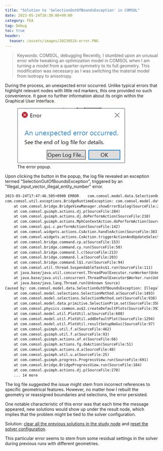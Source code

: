 ```yaml
---
title: "Solution to 'SelectionOutOfBoundsException' in COMSOL"
date: 2023-05-24T16:30:00+09:00
category: FEA
tag: Debug
toc: true
header:
  teaser: /assets/images/20230524-error.PNG
---
```

> Keywords: COMSOL, debugging
Recently, I stumbled upon an unusual error while tweaking an optimization model in COMSOL when I am turning a model from a quarter-symmetry to its full geometry. This modification was necessary as I was switching the material model from isotropy to anisotropy.

During the process, an unexpected error occurred. Unlike typical errors that highlight relevant nodes with little red markers, this one provided no such convenience. It gave no further information about its origin within the Graphical User Interface.

<figure style="width: 600px" class="align-center">
  <a href="/assets/images/20230524-error.PNG" alt="An unexpected error occurred.">
  <img src="/assets/images/20230524-error.PNG" alt=""></a>
  <figcaption>The error popup.</figcaption>
</figure>

Upon clicking the button in the popup, the log file revealed an exception termed "SelectionOutOfBoundsException", triggered by an "Illegal_input_vector_illegal_entity_number" error.

```html
2023-05-24T17:47:46.505+0900 ERROR    com.comsol.model.data.SelectionOutOfBoundsException: Illegal_input_vector_illegal_entity_number [com.comsol.widgets]
com.comsol.util.exceptions.BridgeRuntimeException: com.comsol.model.data.SelectionOutOfBoundsException: Illegal_input_vector_illegal_entity_number
	at com.comsol.bridge.BridgeViewManager.showErrorDialog(SourceFile:261)
	at com.comsol.guimph.actions.dj.p(SourceFile:284)
	at com.comsol.guimph.actions.dj.doPerformAction(SourceFile:210)
	at com.comsol.guimph.actions.MphContextAction.doPerformAction(SourceFile:176)
	at com.comsol.gui.c.performAction(SourceFile:142)
	at com.comsol.widgets.actions.CsAction.handleAction(SourceFile:383)
	at com.comsol.widgets.actions.CsAction.triggerActionAndUpdateSelect(SourceFile:515)
	at com.comsol.bridge.command.cp.a(SourceFile:153)
	at com.comsol.bridge.command.cy.run(SourceFile:50)
	at com.comsol.bridge.command.l.c(SourceFile:213)
	at com.comsol.bridge.command.l.a(SourceFile:203)
	at com.comsol.bridge.command.l$1.run(SourceFile:94)
	at com.comsol.util.thread.SuspendableTasks$1.run(SourceFile:111)
	at java.base/java.util.concurrent.ThreadPoolExecutor.runWorker(Unknown Source)
	at java.base/java.util.concurrent.ThreadPoolExecutor$Worker.run(Unknown Source)
	at java.base/java.lang.Thread.run(Unknown Source)
Caused by: com.comsol.model.data.SelectionOutOfBoundsException: Illegal_input_vector_illegal_entity_number
	at com.comsol.model.selections.SelectionMethod.a(SourceFile:1493)
	at com.comsol.model.selections.SelectionMethod.set(SourceFile:938)
	at com.comsol.model.data.primitive.SelectionPrim.set(SourceFile:358)
	at com.comsol.physics.common.au$2.createDefaultPlots(SourceFile:392)
	at com.comsol.model.util.PlotUtil.a(SourceFile:608)
	at com.comsol.model.util.PlotUtil.addDefaultPlot(SourceFile:1294)
	at com.comsol.model.util.PlotUtil.resultSetupNoGui(SourceFile:97)
	at com.comsol.guimph.util.f.a(SourceFile:462)
	at com.comsol.guimph.util.f.a(SourceFile:93)
	at com.comsol.guimph.actions.af.e(SourceFile:66)
	at com.comsol.guimph.actions.fg.doAction(SourceFile:51)
	at com.comsol.guimph.actions.d.a(SourceFile:48)
	at com.comsol.guimph.util.u.a(SourceFile:25)
	at com.comsol.guimph.progress.ProgressView.run(SourceFile:691)
	at com.comsol.bridge.BridgeProgressView.run(SourceFile:184)
	at com.comsol.guimph.actions.dj.p(SourceFile:278)
	... 14 more
```

The log file suggested the issue might stem from incorrect references to specific geometrical features. However, no matter how I rebuilt the geometry or reassigned boundaries and selections, the error persisted.

One notable characteristic of this error was that each time the message appeared, new solutions would show up under the result node, which implies that the problem might be tied to the solver configuration.

Solution: <ins>clear all the previous solutions in the study node</ins> and <ins>reset the solver configuration</ins>.

This particular error seems to stem from some residual settings in the solver during previous runs with different geometries.
